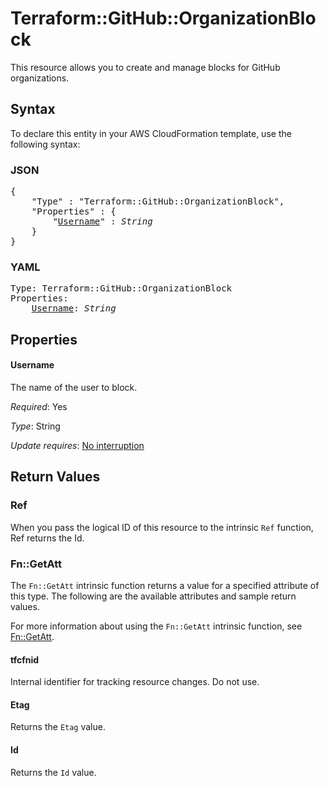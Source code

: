 # Terraform::GitHub::OrganizationBlock

This resource allows you to create and manage blocks for GitHub organizations.

## Syntax

To declare this entity in your AWS CloudFormation template, use the following syntax:

### JSON

<pre>
{
    "Type" : "Terraform::GitHub::OrganizationBlock",
    "Properties" : {
        "<a href="#username" title="Username">Username</a>" : <i>String</i>
    }
}
</pre>

### YAML

<pre>
Type: Terraform::GitHub::OrganizationBlock
Properties:
    <a href="#username" title="Username">Username</a>: <i>String</i>
</pre>

## Properties

#### Username

The name of the user to block.

_Required_: Yes

_Type_: String

_Update requires_: [No interruption](https://docs.aws.amazon.com/AWSCloudFormation/latest/UserGuide/using-cfn-updating-stacks-update-behaviors.html#update-no-interrupt)

## Return Values

### Ref

When you pass the logical ID of this resource to the intrinsic `Ref` function, Ref returns the Id.

### Fn::GetAtt

The `Fn::GetAtt` intrinsic function returns a value for a specified attribute of this type. The following are the available attributes and sample return values.

For more information about using the `Fn::GetAtt` intrinsic function, see [Fn::GetAtt](https://docs.aws.amazon.com/AWSCloudFormation/latest/UserGuide/intrinsic-function-reference-getatt.html).

#### tfcfnid

Internal identifier for tracking resource changes. Do not use.

#### Etag

Returns the <code>Etag</code> value.

#### Id

Returns the <code>Id</code> value.

